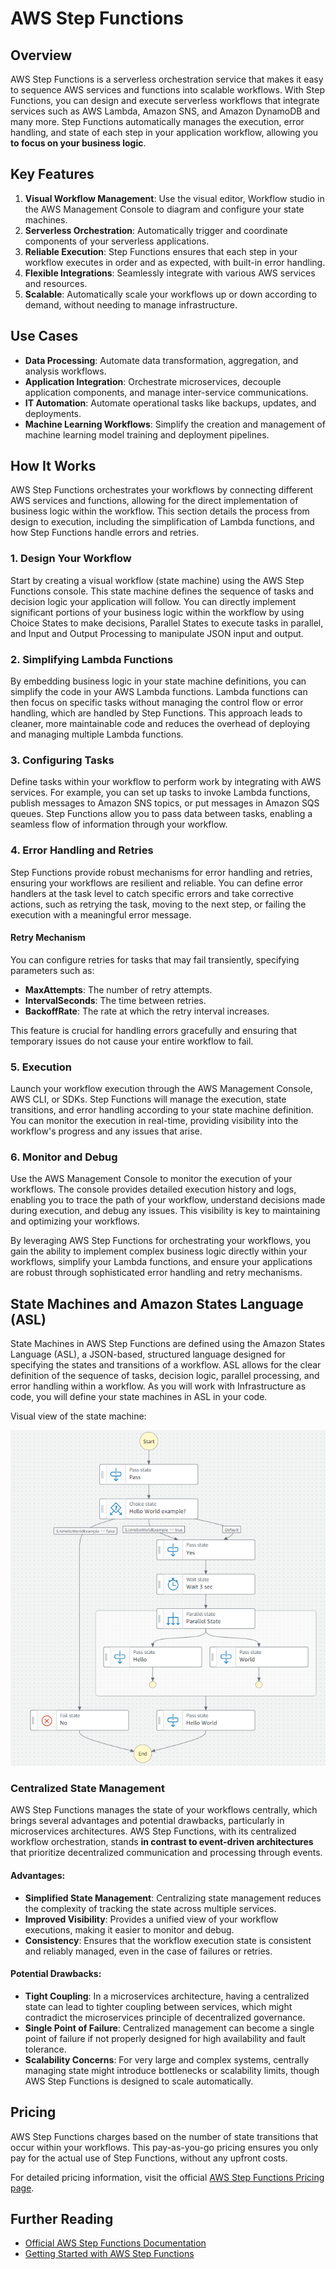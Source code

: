 # AWS Step Functions

## Overview

AWS Step Functions is a serverless orchestration service that makes it easy to sequence AWS services and functions into scalable workflows. With Step Functions, you can design and execute serverless workflows that integrate services such as AWS Lambda, Amazon SNS, and Amazon DynamoDB and many more. Step Functions automatically manages the execution, error handling, and state of each step in your application workflow, allowing you **to focus on your business logic**.

## Key Features

1. **Visual Workflow Management**: Use the visual editor, Workflow studio in the AWS Management Console to diagram and configure your state machines.
2. **Serverless Orchestration**: Automatically trigger and coordinate components of your serverless applications.
3. **Reliable Execution**: Step Functions ensures that each step in your workflow executes in order and as expected, with built-in error handling.
4. **Flexible Integrations**: Seamlessly integrate with various AWS services and resources.
5. **Scalable**: Automatically scale your workflows up or down according to demand, without needing to manage infrastructure.

## Use Cases

- **Data Processing**: Automate data transformation, aggregation, and analysis workflows.
- **Application Integration**: Orchestrate microservices, decouple application components, and manage inter-service communications.
- **IT Automation**: Automate operational tasks like backups, updates, and deployments.
- **Machine Learning Workflows**: Simplify the creation and management of machine learning model training and deployment pipelines.

## How It Works

AWS Step Functions orchestrates your workflows by connecting different AWS services and functions, allowing for the direct implementation of business logic within the workflow. This section details the process from design to execution, including the simplification of Lambda functions, and how Step Functions handle errors and retries.

###  1. Design Your Workflow

Start by creating a visual workflow (state machine) using the AWS Step Functions console. This state machine defines the sequence of tasks and decision logic your application will follow. You can directly implement significant portions of your business logic within the workflow by using Choice States to make decisions, Parallel States to execute tasks in parallel, and Input and Output Processing to manipulate JSON input and output.

### 2. Simplifying Lambda Functions

By embedding business logic in your state machine definitions, you can simplify the code in your AWS Lambda functions. Lambda functions can then focus on specific tasks without managing the control flow or error handling, which are handled by Step Functions. This approach leads to cleaner, more maintainable code and reduces the overhead of deploying and managing multiple Lambda functions.

### 3. Configuring Tasks

Define tasks within your workflow to perform work by integrating with AWS services. For example, you can set up tasks to invoke Lambda functions, publish messages to Amazon SNS topics, or put messages in Amazon SQS queues. Step Functions allow you to pass data between tasks, enabling a seamless flow of information through your workflow.

### 4. Error Handling and Retries

Step Functions provide robust mechanisms for error handling and retries, ensuring your workflows are resilient and reliable. You can define error handlers at the task level to catch specific errors and take corrective actions, such as retrying the task, moving to the next step, or failing the execution with a meaningful error message.

#### Retry Mechanism

You can configure retries for tasks that may fail transiently, specifying parameters such as:

- **MaxAttempts**: The number of retry attempts.
- **IntervalSeconds**: The time between retries.
- **BackoffRate**: The rate at which the retry interval increases.

This feature is crucial for handling errors gracefully and ensuring that temporary issues do not cause your entire workflow to fail.

### 5. Execution

Launch your workflow execution through the AWS Management Console, AWS CLI, or SDKs. Step Functions will manage the execution, state transitions, and error handling according to your state machine definition. You can monitor the execution in real-time, providing visibility into the workflow's progress and any issues that arise.

### 6. Monitor and Debug

Use the AWS Management Console to monitor the execution of your workflows. The console provides detailed execution history and logs, enabling you to trace the path of your workflow, understand decisions made during execution, and debug any issues. This visibility is key to maintaining and optimizing your workflows.

By leveraging AWS Step Functions for orchestrating your workflows, you gain the ability to implement complex business logic directly within your workflows, simplify your Lambda functions, and ensure your applications are robust through sophisticated error handling and retry mechanisms.


## State Machines and Amazon States Language (ASL)

State Machines in AWS Step Functions are defined using the Amazon States Language (ASL), a JSON-based, structured language designed for specifying the states and transitions of a workflow. ASL allows for the clear definition of the sequence of tasks, decision logic, parallel processing, and error handling within a workflow. As you will work with Infrastructure as code, you will define your state machines in ASL in your code.

Visual view of the state machine:

![Hello World step function](images/helloword-step-function-in-workflow-studio.png)


### Centralized State Management

AWS Step Functions manages the state of your workflows centrally, which brings several advantages and potential drawbacks, particularly in microservices architectures. AWS Step Functions, with its centralized workflow orchestration, stands **in contrast to event-driven architectures** that prioritize decentralized communication and processing through events. 

#### Advantages:

- **Simplified State Management**: Centralizing state management reduces the complexity of tracking the state across multiple services.
- **Improved Visibility**: Provides a unified view of your workflow executions, making it easier to monitor and debug.
- **Consistency**: Ensures that the workflow execution state is consistent and reliably managed, even in the case of failures or retries.

#### Potential Drawbacks:

- **Tight Coupling**: In a microservices architecture, having a centralized state can lead to tighter coupling between services, which might contradict the microservices principle of decentralized governance.
- **Single Point of Failure**: Centralized management can become a single point of failure if not properly designed for high availability and fault tolerance.
- **Scalability Concerns**: For very large and complex systems, centrally managing state might introduce bottlenecks or scalability limits, though AWS Step Functions is designed to scale automatically.


## Pricing

AWS Step Functions charges based on the number of state transitions that occur within your workflows. This pay-as-you-go pricing ensures you only pay for the actual use of Step Functions, without any upfront costs.

For detailed pricing information, visit the official [AWS Step Functions Pricing page](https://aws.amazon.com/step-functions/pricing/).

## Further Reading

- [Official AWS Step Functions Documentation](https://docs.aws.amazon.com/step-functions/index.html)
- [Getting Started with AWS Step Functions](https://aws.amazon.com/step-functions/getting-started/)
